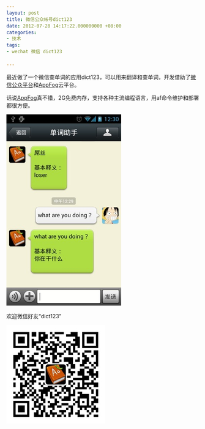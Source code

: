 ```yaml
---
layout: post
title: 微信公众帐号dict123
date: 2012-07-28 14:17:22.000000000 +08:00
categories:
- 技术
tags:
- wechat 微信 dict123

---
```


最近做了一个微信查单词的应用dict123，可以用来翻译和查单词，开发借助了[微信公众平台](http://mp.weixin.qq.com/)和[AppFog](https://www.appfog.com/)云平台。

话说[AppFog](https://www.appfog.com/)真不错，2G免费内存，支持各种主流编程语言，用af命令维护和部署都很方便。

![image](/uploads/2012/11/dict123_screenshot.jpg)

欢迎微信好友“dict123”

![image](/uploads/2012/11/qrcode_for_dict123.jpg)
